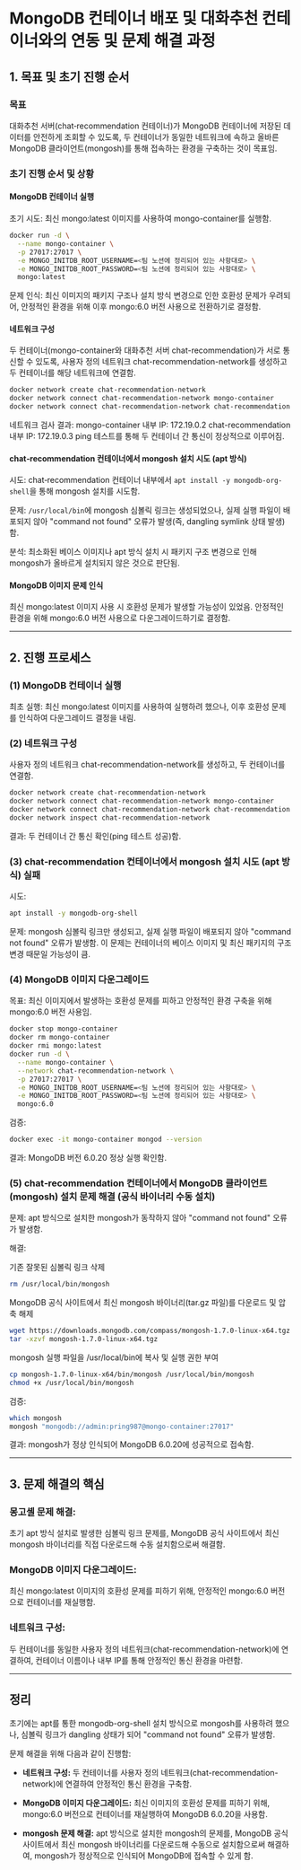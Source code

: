 # MongoDB 컨테이너 배포 및 대화추천 컨테이너와의 연동 및 문제 해결 과정

## 1. 목표 및 초기 진행 순서

### 목표

대화추천 서버(chat‑recommendation 컨테이너)가 MongoDB 컨테이너에 저장된 데이터를 안전하게 조회할 수 있도록,
두 컨테이너가 동일한 네트워크에 속하고 올바른 MongoDB 클라이언트(mongosh)를 통해 접속하는 환경을 구축하는 것이 목표임.

### 초기 진행 순서 및 상황

#### MongoDB 컨테이너 실행

초기 시도: 최신 mongo:latest 이미지를 사용하여 mongo-container를 실행함.

```sh
docker run -d \
  --name mongo-container \
  -p 27017:27017 \
  -e MONGO_INITDB_ROOT_USERNAME=<팀 노션에 정리되어 있는 사항대로> \
  -e MONGO_INITDB_ROOT_PASSWORD=<팀 노션에 정리되어 있는 사항대로> \
  mongo:latest
```

문제 인식: 최신 이미지의 패키지 구조나 설치 방식 변경으로 인한 호환성 문제가 우려되어,
안정적인 환경을 위해 이후 mongo:6.0 버전 사용으로 전환하기로 결정함.

#### 네트워크 구성

두 컨테이너(mongo-container와 대화추천 서버 chat-recommendation)가 서로 통신할 수 있도록,
사용자 정의 네트워크 chat-recommendation-network를 생성하고 두 컨테이너를 해당 네트워크에 연결함.

```sh
docker network create chat-recommendation-network
docker network connect chat-recommendation-network mongo-container
docker network connect chat-recommendation-network chat-recommendation
```

네트워크 검사 결과:
mongo-container 내부 IP: 172.19.0.2
chat-recommendation 내부 IP: 172.19.0.3
ping 테스트를 통해 두 컨테이너 간 통신이 정상적으로 이루어짐.

#### chat‑recommendation 컨테이너에서 mongosh 설치 시도 (apt 방식)

시도:
chat‑recommendation 컨테이너 내부에서 `apt install -y mongodb-org-shell`을 통해 mongosh 설치를 시도함.

문제:
`/usr/local/bin`에 mongosh 심볼릭 링크는 생성되었으나, 실제 실행 파일이 배포되지 않아 "command not found" 오류가 발생(즉, dangling symlink 상태 발생)함.

분석:
최소화된 베이스 이미지나 apt 방식 설치 시 패키지 구조 변경으로 인해 mongosh가 올바르게 설치되지 않은 것으로 판단됨.

#### MongoDB 이미지 문제 인식

최신 mongo:latest 이미지 사용 시 호환성 문제가 발생할 가능성이 있었음.
안정적인 환경을 위해 mongo:6.0 버전 사용으로 다운그레이드하기로 결정함.

---

## 2. 진행 프로세스

### (1) MongoDB 컨테이너 실행

최초 실행:
최신 mongo:latest 이미지를 사용하여 실행하려 했으나,
이후 호환성 문제를 인식하여 다운그레이드 결정을 내림.

### (2) 네트워크 구성

사용자 정의 네트워크 chat-recommendation-network를 생성하고, 두 컨테이너를 연결함.

```sh
docker network create chat-recommendation-network
docker network connect chat-recommendation-network mongo-container
docker network connect chat-recommendation-network chat-recommendation
docker network inspect chat-recommendation-network
```

결과:
두 컨테이너 간 통신 확인(ping 테스트 성공)함.

### (3) chat‑recommendation 컨테이너에서 mongosh 설치 시도 (apt 방식) 실패

시도:

```sh
apt install -y mongodb-org-shell
```

문제:
mongosh 심볼릭 링크만 생성되고, 실제 실행 파일이 배포되지 않아 "command not found" 오류가 발생함.
이 문제는 컨테이너의 베이스 이미지 및 최신 패키지의 구조 변경 때문일 가능성이 큼.

### (4) MongoDB 이미지 다운그레이드

목표: 최신 이미지에서 발생하는 호환성 문제를 피하고 안정적인 환경 구축을 위해 mongo:6.0 버전 사용임.

```sh
docker stop mongo-container
docker rm mongo-container
docker rmi mongo:latest
docker run -d \
  --name mongo-container \
  --network chat-recommendation-network \
  -p 27017:27017 \
  -e MONGO_INITDB_ROOT_USERNAME=<팀 노션에 정리되어 있는 사항대로> \
  -e MONGO_INITDB_ROOT_PASSWORD=<팀 노션에 정리되어 있는 사항대로> \
  mongo:6.0
```

검증:

```sh
docker exec -it mongo-container mongod --version
```

결과: MongoDB 버전 6.0.20 정상 실행 확인함.

### (5) chat‑recommendation 컨테이너에서 MongoDB 클라이언트(mongosh) 설치 문제 해결 (공식 바이너리 수동 설치)

문제:
apt 방식으로 설치한 mongosh가 동작하지 않아 "command not found" 오류가 발생함.

해결:

기존 잘못된 심볼릭 링크 삭제

```sh
rm /usr/local/bin/mongosh
```

MongoDB 공식 사이트에서 최신 mongosh 바이너리(tar.gz 파일)를 다운로드 및 압축 해제

```sh
wget https://downloads.mongodb.com/compass/mongosh-1.7.0-linux-x64.tgz
tar -xzvf mongosh-1.7.0-linux-x64.tgz
```

mongosh 실행 파일을 /usr/local/bin에 복사 및 실행 권한 부여

```sh
cp mongosh-1.7.0-linux-x64/bin/mongosh /usr/local/bin/mongosh
chmod +x /usr/local/bin/mongosh
```

검증:

```sh
which mongosh
mongosh "mongodb://admin:pring987@mongo-container:27017"
```

결과: mongosh가 정상 인식되어 MongoDB 6.0.20에 성공적으로 접속함.

---

## 3. 문제 해결의 핵심

### 몽고셸 문제 해결:

초기 apt 방식 설치로 발생한 심볼릭 링크 문제를, MongoDB 공식 사이트에서 최신 mongosh 바이너리를 직접 다운로드해 수동 설치함으로써 해결함.

### MongoDB 이미지 다운그레이드:

최신 mongo:latest 이미지의 호환성 문제를 피하기 위해, 안정적인 mongo:6.0 버전으로 컨테이너를 재실행함.

### 네트워크 구성:

두 컨테이너를 동일한 사용자 정의 네트워크(chat-recommendation-network)에 연결하여,
컨테이너 이름이나 내부 IP를 통해 안정적인 통신 환경을 마련함.

---

## 정리

초기에는 apt를 통한 mongodb-org-shell 설치 방식으로 mongosh를 사용하려 했으나,
심볼릭 링크가 dangling 상태가 되어 "command not found" 오류가 발생함.

문제 해결을 위해 다음과 같이 진행함:

- **네트워크 구성:**
  두 컨테이너를 사용자 정의 네트워크(chat-recommendation-network)에 연결하여 안정적인 통신 환경을 구축함.

- **MongoDB 이미지 다운그레이드:**
  최신 이미지의 호환성 문제를 피하기 위해, mongo:6.0 버전으로 컨테이너를 재실행하여 MongoDB 6.0.20을 사용함.

- **mongosh 문제 해결:**
  apt 방식으로 설치한 mongosh의 문제를, MongoDB 공식 사이트에서 최신 mongosh 바이너리를 다운로드해 수동으로 설치함으로써 해결하여,
  mongosh가 정상적으로 인식되어 MongoDB에 접속할 수 있게 함.
